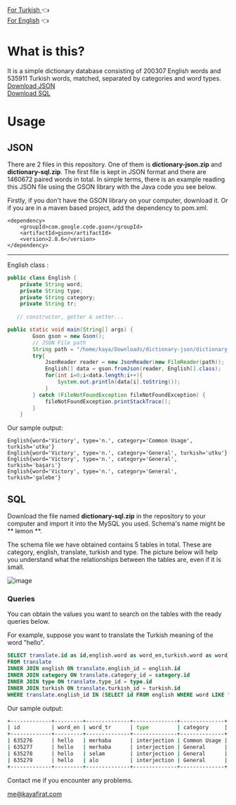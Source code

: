 [For Turkish ](https://github.com/firatkaya1/dictionary/blob/main/README_TR.md) :point_left:  
[For English](https://github.com/firatkaya1/dictionary/blob/main/README.md) :point_left:  

# What is this?
It is a simple dictionary database consisting of 200307 English words and 535911 Turkish words, matched, separated by categories and word types.  
[Download JSON](https://raw.githubusercontent.com/firatkaya1/dictionary/main/dictionary-json.zip)    
[Download SQL](https://raw.githubusercontent.com/firatkaya1/dictionary/main/dictionary-sql.zip)   
# Usage  
## JSON 
There are 2 files in this repository. One of them is **dictionary-json.zip** and **dictionary-sql.zip**. The first file is kept in JSON format and there are 1460672 paired words in total. In simple terms, there is an example reading this JSON file using the GSON library with the Java code you see below.   

Firstly, if you don't have the GSON library on your computer, download it. Or if you are in a maven based project, add the dependency to pom.xml.

```
<dependency>
    <groupId>com.google.code.gson</groupId>
    <artifactId>gson</artifactId>
    <version>2.8.6</version>
</dependency>
```
---
English class :   
```java
public class English {
    private String word;
    private String type;
    private String category;
    private String tr;
    
   // constructor, getter & setter...
```

```java
public static void main(String[] args) {
        Gson gson = new Gson();
        // JSON File path
        String path = "/home/kaya/Downloads/dictionary-json/dictionary.json";
        try{
            JsonReader reader = new JsonReader(new FileReader(path));
            English[] data = gson.fromJson(reader, English[].class);
            for(int i=0;i<data.length;i++){
                System.out.println(data[i].toString());
            }
        } catch (FileNotFoundException fileNotFoundException) {
            fileNotFoundException.printStackTrace();
        }
    }
```
Our sample output:
```
English{word='Victory', type='n.', category='Common Usage', turkish='utku'}
English{word='Victory', type='n.', category='General', turkish='utku'}
English{word='Victory', type='n.', category='General', turkish='başarı'}
English{word='Victory', type='n.', category='General', turkish='galebe'}
```

## SQL
Download the file named **dictionary-sql.zip** in the repository to your computer and import it into the MySQL you used. Schema's name might be ** lemon **.  

The schema file we have obtained contains 5 tables in total. These are category, english, translate, turkish and type. The picture below will help you understand what the relationships between the tables are, even if it is small.

![image](https://raw.githubusercontent.com/firatkaya1/dictionary/main/database.png)

### Queries

You can obtain the values you want to search on the tables with the ready queries below.   

For example, suppose you want to translate the Turkish meaning of the word "hello".
```sql
SELECT translate.id as id,english.word as word_en,turkish.word as word_tr,type.name as type,category.name as category    
FROM translate     
INNER JOIN english ON translate.english_id = english.id    
INNER JOIN category ON translate.category_id = category.id    
INNER JOIN type ON translate.type_id = type.id    
INNER JOIN turkish ON translate.turkish_id = turkish.id    
WHERE translate.english_id IN (SELECT id FROM english WHERE word LIKE "hello");
```
Our sample output:

```sh
+-------------+---------+--------------+--------------+--------------+
| id          | word_en | word_tr      | type         | category     |
+-------------+---------+--------------+--------------+--------------+
| 635276      | hello   | merhaba      | interjection | Common Usage | 
| 635277      | hello   | merhaba      | interjection | General      | 
| 635278      | hello   | selam        | interjection | General      | 
| 635279      | hello   | alo          | interjection | General      | 
+-------------+---------+--------------+--------------+--------------+
```
Contact me if you encounter any problems.

[me@kayafirat.com](mailto:me@kayafirat.com?subject=[GitHub]%20dictionary)

